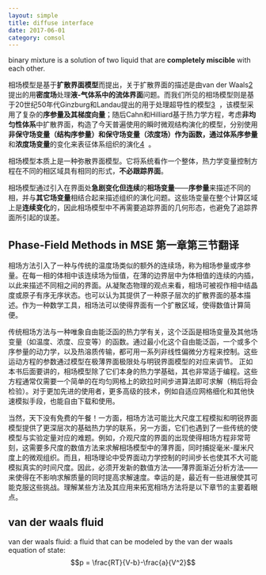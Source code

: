 ```yaml
---
layout: simple
title: diffuse interface  
date: 2017-06-01
category: comsol
---
```


binary mixture is a solution of two liquid that are **completely miscible** with each other.

相场模型是基于**扩散界面模型**而提出，关于扩散界面的描述是由van der Waals[2]()  提出的用**密度场**处理**液-气体系中的流体界面**问题。而我们所见的相场模型则是基于20世纪50年代Ginzburg和Landau提出的用于处理超导性的模型[3]()  ，该模型采用了复杂的**序参量及其梯度向量**；随后Cahn和Hilliard基于热力学方程，考虑**非均匀性体系**中扩散界面，构造了今天普遍使用的瞬时微观结构演化的模型，分别使用**非保守场变量（结构序参量）**和**保守场变量（浓度场）**作为函数，通过**体系序参量**和**浓度场变量**的变化来表征体系组织的演化[4]()  。

相场模型本质上是一种弥散界面模型。它将系统看作一个整体，热力学变量控制方程在不同的相区域具有相同的形式，**不必跟踪界面**。

相场模型通过引入在界面处**急剧变化但连续**的**相场变量**——**序参量**来描述不同的相，并与**其它场变量**相结合起来描述组织的演化问题。这些场变量在整个计算区域上是**连续变化**的，因此相场模型中不再需要追踪界面的几何形态，也避免了追踪界面所引起的误差。

## Phase-Field Methods in MSE 第一章第三节翻译
相场方法引入了一种与传统的温度场类似的额外的连续场，称为相场参量或序参量。在每一相的体相中该连续场为恒值，在薄的边界层中为体相值的连续的内插，以此来描述不同相之间的界面。从凝聚态物理的观点来看，相场可被视作相中结晶度或原子有序无序状态。也可以认为其提供了一种原子层次的扩散界面的基本描述。作为一种数学工具，相场法可以使得界面有一个扩散区域，使得数值计算简便。

传统相场方法与一种唯象自由能泛函的热力学有关，这个泛函是相场变量及其他场变量（如温度、浓度、应变等）的函数。通过最小化这个自由能泛函，一个或多个序参量的动力学，以及热溶质传输，都可用一系列非线性偏微分方程来控制。这些运动方程的参数通过模型在极薄界面极限处与明锐界面模型的对应来调节。
正如本书后面要讲的，相场模型除了它们本身的热力学基础，其也非常适于编程。这些方程通常仅需要一个简单的在均匀网格上的欧拉时间步进算法即可求解（稍后将会检验）。对于更加先进的使用者，更多高级的技术，例如自适应网格细化和其他快速模拟手段，也能自由下载和使用。

当然，天下没有免费的午餐！一方面，相场方法可能比大尺度工程模拟和明锐界面模型提供了更深层次的基础热力学的联系，另一方面，它们也遇到了一些传统的使模型与实验定量对应的难题。例如，介观尺度的界面的出现使得相场方程非常苛刻，这需要多尺度的数值方法来求解相场模型中的薄界面，同时捕捉毫米-厘米尺度上的微观组织。而且，相场理论中受界面动力学控制的时间步长也使其不大可能模拟真实的时间尺度。因此，必须开发新的数值方法——薄界面渐近分析方法——来使得在不影响求解质量的同时提高求解速度。幸运的是，最近有一些进展使其可能克服这些挑战。理解某些方法及其应用来拓宽相场方法将是以下章节的主要着眼点。

## van der waals fluid
van der waals fluid: a fluid that can be modeled by the van der waals equation of state: 
$$p = \frac{RT}{V-b}-\frac{a}{V^2}$$

